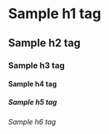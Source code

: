 # Sample h1 tag 
## Sample h2 tag 
### Sample h3 tag 
#### Sample h4 tag 
##### Sample h5 tag 
###### Sample h6 tag 
